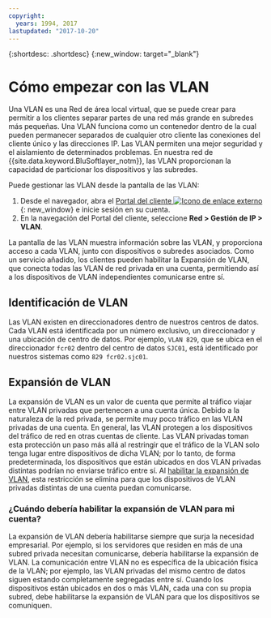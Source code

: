 ```yaml
---
copyright:
  years: 1994, 2017
lastupdated: "2017-10-20"
---
```

{:shortdesc: .shortdesc}
{:new_window: target="_blank"}

# Cómo empezar con las VLAN

Una VLAN es una Red de área local virtual, que se puede crear para permitir a los clientes separar partes de una red más grande en subredes más pequeñas. Una VLAN funciona como un contenedor dentro de la cual pueden permanecer separados de cualquier otro cliente las conexiones del cliente único y las direcciones IP. Las VLAN permiten una mejor seguridad y el aislamiento de determinados problemas. En nuestra red de {{site.data.keyword.BluSoftlayer_notm}}, las VLAN proporcionan la capacidad de particionar los dispositivos y las subredes. 

Puede gestionar las VLAN desde la pantalla de las VLAN:

1. Desde el navegador, abra el [Portal del cliente ![Icono de enlace externo](../../icons/launch-glyph.svg "Icono de enlace externo")](https://control.softlayer.com/){: new_window} e inicie sesión en su cuenta.
2. En la navegación del Portal del cliente, seleccione **Red > Gestión de IP > VLAN**.

La pantalla de las VLAN muestra información sobre las VLAN, y proporciona acceso a cada VLAN, junto con dispositivos o subredes asociados. Como un servicio añadido, los clientes pueden habilitar la Expansión de VLAN, que conecta todas las VLAN de red privada en una cuenta, permitiendo así a los dispositivos de VLAN independientes comunicarse entre sí. 

## Identificación de VLAN

Las VLAN existen en direccionadores dentro de nuestros centros de datos. Cada VLAN está identificada por un número exclusivo, un direccionador y una ubicación de centro de datos. Por ejemplo, `VLAN 829`, que se ubica en el direccionador `fcr02` dentro del centro de datos `SJC01`, está identificado por nuestros sistemas como `829 fcr02.sjc01`.

## Expansión de VLAN

La expansión de VLAN es un valor de cuenta que permite al tráfico viajar entre VLAN privadas que pertenecen a una cuenta única. Debido a la naturaleza de la red privada, se permite muy poco tráfico en las VLAN privadas de una cuenta. En general, las VLAN protegen a los dispositivos del tráfico de red en otras cuentas de cliente. Las VLAN privadas toman esta protección un paso más allá al restringir que el tráfico de la VLAN solo tenga lugar entre dispositivos de dicha VLAN; por lo tanto, de forma predeterminada, los dispositivos que están ubicados en dos VLAN privadas distintas podrían no enviarse tráfico entre sí. Al [habilitar la expansión de VLAN](vlan-spanning.html), esta restricción se elimina para que los dispositivos de VLAN privadas distintas de una cuenta puedan comunicarse.

### ¿Cuándo debería habilitar la expansión de VLAN para mi cuenta?

La expansión de VLAN debería habilitarse siempre que surja la necesidad empresarial. Por ejemplo, si los servidores que residen en más de una subred privada necesitan comunicarse, debería habilitarse la expansión de VLAN. La comunicación entre VLAN no es específica de la ubicación física de la VLAN; por ejemplo, las VLAN privadas del mismo centro de datos siguen estando completamente segregadas entre sí. Cuando los dispositivos están ubicados en dos o más VLAN, cada una con su propia subred, debe habilitarse la expansión de VLAN para que los dispositivos se comuniquen.
